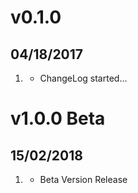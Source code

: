 # v0.1.0
##  04/18/2017

1. [](#new)
    * ChangeLog started...

# v1.0.0 Beta
## 15/02/2018

  1. [](#new)
      * Beta Version Release
